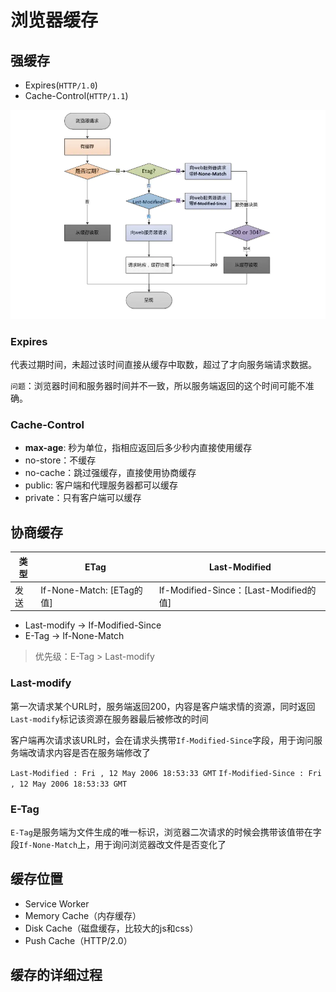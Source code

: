 # 浏览器缓存

## 强缓存
- Expires(`HTTP/1.0`)
- Cache-Control(`HTTP/1.1`)

![](../../../assets/cache.png)

### Expires

代表过期时间，未超过该时间直接从缓存中取数，超过了才向服务端请求数据。

`问题`：浏览器时间和服务器时间并不一致，所以服务端返回的这个时间可能不准确。

### Cache-Control

- **max-age**: 秒为单位，指相应返回后多少秒内直接使用缓存
- no-store：不缓存
- no-cache：跳过强缓存，直接使用协商缓存
- public: 客户端和代理服务器都可以缓存
- private：只有客户端可以缓存



## 协商缓存

| 类型 | ETag | Last-Modified |
| --- | --- | --- |
| 发送 | If-None-Match: [ETag的值] |  If-Modified-Since：[Last-Modified的值]  |


- Last-modify -> If-Modified-Since
- E-Tag -> If-None-Match

> 优先级：E-Tag > Last-modify

### Last-modify

第一次请求某个URL时，服务端返回200，内容是客户端求情的资源，同时返回`Last-modify`标记该资源在服务器最后被修改的时间

客户端再次请求该URL时，会在请求头携带`If-Modified-Since`字段，用于询问服务端改请求内容是否在服务端修改了

`Last-Modified : Fri , 12 May 2006 18:53:33 GMT`
`If-Modified-Since : Fri , 12 May 2006 18:53:33 GMT`

### E-Tag

`E-Tag`是服务端为文件生成的唯一标识，浏览器二次请求的时候会携带该值带在字段`If-None-Match`上，用于询问浏览器改文件是否变化了


## 缓存位置

- Service Worker
- Memory Cache（内存缓存）
- Disk Cache（磁盘缓存，比较大的js和css）
- Push Cache（HTTP/2.0）

## 缓存的详细过程

### 

